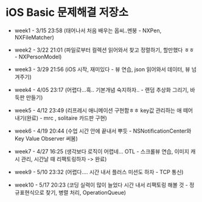 iOS Basic 문제해결 저장소
=============

* week1 - 3/15 23:58 (태어나서 처음 배우는 옵씨..멘붕 - NXPen, NXFileMatcher)

* week2 - 3/22 21:01 (파일로부터 컬렉션 읽어와서 찾고 정렬하기, 할만했다 ㅎㅎ - NXPersonModel)

* week3 - 3/29 21:56 (iOS 시작, 재미있다 - 뷰 연습, json 읽어와서 데이터, 뷰 넘겨주기)

* week4 - 4/05 23:17 (어렵다...흑.. 기본개념 숙지하자.. - 랜덤 추상화 그리기, 바둑판 만들기)

* week5 - 4/12 23:49 (리프레시 애니메이션 구현함ㅎㅎ key값 관리하는 애 떼어내기(완료) - mrc , solitaire 카드판 구현)

* week6 - 4/19 20:44 (수업 시간 안에 끝내서 뿌듯 - NSNotificationCenter와 Key Value Observer 써봄)

* week7 - 4/27 16:25 (생각보다 로직이 어렵네... OTL - 스크롤뷰 연습, 이미지 캐시 관리, 시간날 때 리팩토링하자 -> 완료)

* week9 - 5/10 23:32 (어렵다.... 시간 내서 플러스 미션도 하자 - TCP 통신)

* week10 - 5/17 20:23 (코딩 실력이 많이 늘었다 시간 내서 리팩토링 해볼 것 - 정규표현식으로 찾기, 병렬 처리, OperationQueue)
